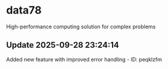 # data78
High-performance computing solution for complex problems

## Update 2025-09-28 23:24:14
Added new feature with improved error handling - ID: peqklzfm

